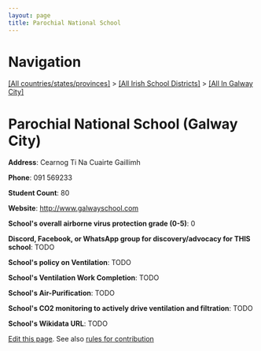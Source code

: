 ```yaml
---
layout: page
title: Parochial National School
---
```

# Navigation

[[All countries/states/provinces]](../../..) > [[All Irish School Districts]](../..) > [[All In Galway City]](..)

# Parochial National School (Galway City)

**Address**: Cearnog Ti Na Cuairte Gaillimh

**Phone**: 091 569233

**Student Count**: 80

**Website**: <http://www.galwayschool.com>

**School's overall airborne virus protection grade (0-5)**: 0

**Discord, Facebook, or WhatsApp group for discovery/advocacy for THIS school**: TODO

**School's policy on Ventilation**: TODO

**School's Ventilation Work Completion**: TODO

**School's Air-Purification**: TODO

**School's CO2 monitoring to actively drive ventilation and filtration**: TODO

**School's Wikidata URL**: TODO


[Edit this page](https://github.com/ventilate-schools/Ireland/edit/main/./Galway_City/Parochial_National_School.md). See also [rules for contribution](../../../contribution-rules/)